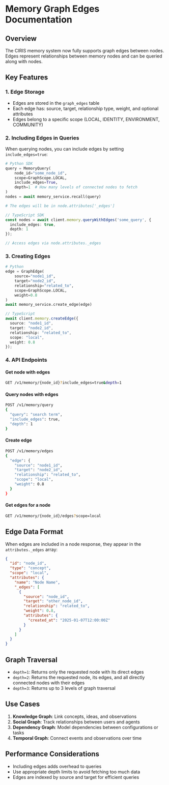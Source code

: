 # Memory Graph Edges Documentation

## Overview

The CIRIS memory system now fully supports graph edges between nodes. Edges represent relationships between memory nodes and can be queried along with nodes.

## Key Features

### 1. Edge Storage
- Edges are stored in the `graph_edges` table
- Each edge has: source, target, relationship type, weight, and optional attributes
- Edges belong to a specific scope (LOCAL, IDENTITY, ENVIRONMENT, COMMUNITY)

### 2. Including Edges in Queries

When querying nodes, you can include edges by setting `include_edges=true`:

```python
# Python SDK
query = MemoryQuery(
    node_id="some_node_id",
    scope=GraphScope.LOCAL,
    include_edges=True,
    depth=1  # How many levels of connected nodes to fetch
)
nodes = await memory_service.recall(query)

# The edges will be in node.attributes['_edges']
```

```typescript
// TypeScript SDK
const nodes = await client.memory.queryWithEdges('some_query', {
  include_edges: true,
  depth: 1
});

// Access edges via node.attributes._edges
```

### 3. Creating Edges

```python
# Python
edge = GraphEdge(
    source="node1_id",
    target="node2_id",
    relationship="related_to",
    scope=GraphScope.LOCAL,
    weight=0.8
)
await memory_service.create_edge(edge)
```

```typescript
// TypeScript
await client.memory.createEdge({
  source: "node1_id",
  target: "node2_id",
  relationship: "related_to",
  scope: "local",
  weight: 0.8
});
```

### 4. API Endpoints

#### Get node with edges
```bash
GET /v1/memory/{node_id}?include_edges=true&depth=1
```

#### Query nodes with edges
```bash
POST /v1/memory/query
{
  "query": "search term",
  "include_edges": true,
  "depth": 1
}
```

#### Create edge
```bash
POST /v1/memory/edges
{
  "edge": {
    "source": "node1_id",
    "target": "node2_id",
    "relationship": "related_to",
    "scope": "local",
    "weight": 0.8
  }
}
```

#### Get edges for a node
```bash
GET /v1/memory/{node_id}/edges?scope=local
```

## Edge Data Format

When edges are included in a node response, they appear in the `attributes._edges` array:

```json
{
  "id": "node_id",
  "type": "concept",
  "scope": "local",
  "attributes": {
    "name": "Node Name",
    "_edges": [
      {
        "source": "node_id",
        "target": "other_node_id",
        "relationship": "related_to",
        "weight": 0.8,
        "attributes": {
          "created_at": "2025-01-07T12:00:00Z"
        }
      }
    ]
  }
}
```

## Graph Traversal

- `depth=1`: Returns only the requested node with its direct edges
- `depth=2`: Returns the requested node, its edges, and all directly connected nodes with their edges
- `depth=3`: Returns up to 3 levels of graph traversal

## Use Cases

1. **Knowledge Graph**: Link concepts, ideas, and observations
2. **Social Graph**: Track relationships between users and agents
3. **Dependency Graph**: Model dependencies between configurations or tasks
4. **Temporal Graph**: Connect events and observations over time

## Performance Considerations

- Including edges adds overhead to queries
- Use appropriate depth limits to avoid fetching too much data
- Edges are indexed by source and target for efficient queries